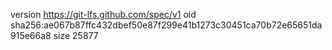 version https://git-lfs.github.com/spec/v1
oid sha256:ae067b87ffc432dbef50e87f299e41b1273c30451ca70b72e65651da915e66a8
size 25877
